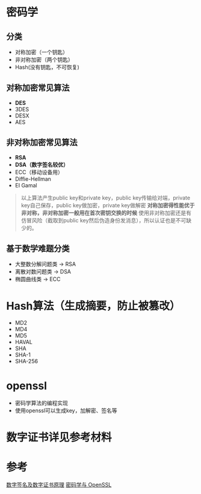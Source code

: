 # 密码学
## 分类
+ 对称加密（一个钥匙）
+ 非对称加密（两个钥匙）
+ Hash(没有钥匙，不可恢复)

## 对称加密常见算法
+ **DES**
+ 3DES
+ DESX
+ AES
  
## 非对称加密常见算法
+ **RSA**
+ **DSA（数字签名较优）**
+ ECC（移动设备用）
+ Diffie-Hellman
+ EI Gamal

> 以上算法产生public key和private key，public key传输给对端，private key自己保存，public key做加密，private key做解密
> **对称加密得性能优于非对称，非对称加密一般用在首次密钥交换的时候**
> 使用非对称加密还是有仿冒风险（截取到public key然后伪造身份发消息），所以认证也是不可缺少的。

## 基于数学难题分类
+ 大整数分解问题类 -> RSA
+ 离散对数问题类 -> DSA
+ 椭圆曲线类 -> ECC

# Hash算法（生成摘要，防止被篡改）
+ MD2
+ MD4
+ MD5
+ HAVAL
+ SHA
+ SHA-1
+ SHA-256

# openssl
+ 密码学算法的编程实现
+ 使用openssl可以生成key，加解密、签名等

# 数字证书详见参考材料

#  参考
[数字签名及数字证书原理](https://www.bilibili.com/video/BV18N411X7ty/?spm_id_from=333.337.search-card.all.click&vd_source=00c7bb189a105f317a347bc7d83911b5)
[密码学与 OpenSSL](https://www.bilibili.com/video/BV1VC4y1W7ua/?spm_id_from=333.337.search-card.all.click&vd_source=00c7bb189a105f317a347bc7d83911b5)
